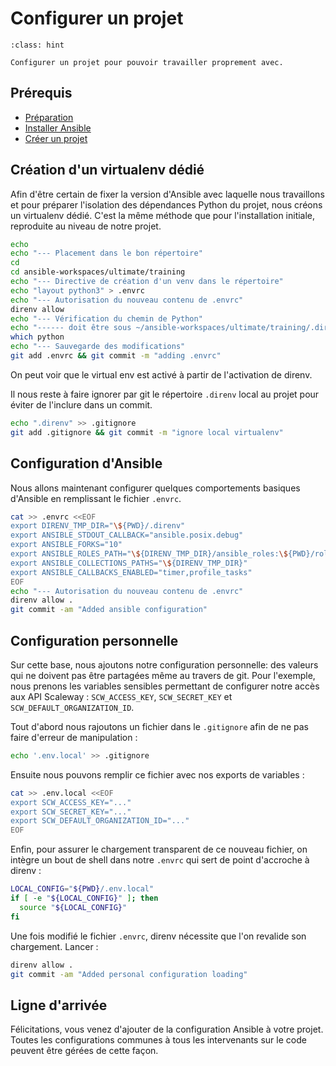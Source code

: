 # Configurer un projet

```{admonition} Objectif
:class: hint

Configurer un projet pour pouvoir travailler proprement avec.
```

## Prérequis

* [Préparation](/exercises/prerequisites.md)
* [Installer Ansible](ex00-install.md)
* [Créer un projet](ex01-project.md)

## Création d'un virtualenv dédié

Afin d'être certain de fixer la version d'Ansible avec laquelle nous travaillons et pour préparer
l'isolation des dépendances Python du projet, nous créons un virtualenv dédié. C'est la même méthode que pour 
l'installation initiale, reproduite au niveau de notre projet.

```bash session
echo
echo "--- Placement dans le bon répertoire"
cd 
cd ansible-workspaces/ultimate/training
echo "--- Directive de création d'un venv dans le répertoire"
echo "layout python3" > .envrc
echo "--- Autorisation du nouveau contenu de .envrc"
direnv allow
echo "--- Vérification du chemin de Python"
echo "------ doit être sous ~/ansible-workspaces/ultimate/training/.direnv"
which python
echo "--- Sauvegarde des modifications"
git add .envrc && git commit -m "adding .envrc"
```

On peut voir que le virtual env est activé à partir de l'activation de direnv.

Il nous reste à faire ignorer par git le répertoire `.direnv` local au projet pour éviter de l'inclure dans un commit.

```bash session
echo ".direnv" >> .gitignore
git add .gitignore && git commit -m "ignore local virtualenv"
```

## Configuration d'Ansible

Nous allons maintenant configurer quelques comportements basiques d'Ansible en remplissant le fichier `.envrc`.

```bash session
cat >> .envrc <<EOF
export DIRENV_TMP_DIR="\${PWD}/.direnv"
export ANSIBLE_STDOUT_CALLBACK="ansible.posix.debug"
export ANSIBLE_FORKS="10"
export ANSIBLE_ROLES_PATH="\${DIRENV_TMP_DIR}/ansible_roles:\${PWD}/roles"
export ANSIBLE_COLLECTIONS_PATHS="\${DIRENV_TMP_DIR}"
export ANSIBLE_CALLBACKS_ENABLED="timer,profile_tasks"
EOF
echo "--- Autorisation du nouveau contenu de .envrc"
direnv allow .
git commit -am "Added ansible configuration"
```

## Configuration personnelle

Sur cette base, nous ajoutons notre configuration personnelle: des valeurs qui ne doivent pas être partagées
même au travers de git. Pour l'exemple, nous prenons 
les variables sensibles permettant de configurer notre accès aux 
API Scaleway : `SCW_ACCESS_KEY`, `SCW_SECRET_KEY` et `SCW_DEFAULT_ORGANIZATION_ID`.

Tout d'abord nous rajoutons un fichier dans le `.gitignore` afin de ne pas faire d'erreur de manipulation :

```bash session
echo '.env.local' >> .gitignore
```

Ensuite nous pouvons remplir ce fichier avec nos exports de variables :

```bash session
cat >> .env.local <<EOF
export SCW_ACCESS_KEY="..."
export SCW_SECRET_KEY="..."
export SCW_DEFAULT_ORGANIZATION_ID="..."
EOF
```

Enfin, pour assurer le chargement transparent de ce nouveau fichier, on intègre un bout de shell dans notre 
`.envrc` qui sert de point d'accroche à direnv :

```bash
LOCAL_CONFIG="${PWD}/.env.local"
if [ -e "${LOCAL_CONFIG}" ]; then
  source "${LOCAL_CONFIG}"
fi
```

Une fois modifié le fichier `.envrc`, direnv nécessite que l'on revalide son chargement. Lancer :

```bash session
direnv allow .
git commit -am "Added personal configuration loading"
```

## Ligne d'arrivée

Félicitations, vous venez d'ajouter de la configuration Ansible à votre projet. 
Toutes les configurations communes à tous les intervenants sur le code peuvent être gérées de cette façon.
